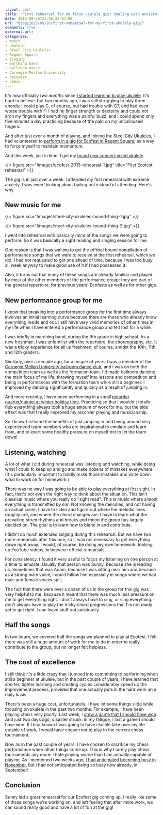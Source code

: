 ```yaml
---
layout: post
title: "First rehearsal for my first ukulele gig: dealing with anxiety"
date: 2013-09-26T23:09:23-04:00
url: "blog/2013/09/26/first-rehearsal-for-my-first-ukulele-gig/"
comments: true
external-url: 
categories: 
- music
- ukulele
- Steel City Ukuleles
- Regent Square
- singing
- marching band
- ballroom dance
- Carnegie Mellon University
- recorder
- chess
---
```

It's now officially *two months* since [I started learning to play ukulele](/blog/2013/08/23/another-unexpected-life-change-one-month-of-learning-to-play-ukulele/). It's hard to believe, but two months ago, I was still struggling to play three chords: I could play C, of course, but had trouble with G7, and had even worse trouble with F: I had no finger strength or dexterity and could not arch my fingers and everything was a painful buzz, and I could spend only five minutes a day practicing because of the pain on my uncalloused fingers.

And after just over a month of playing, and joining the [Steel City Ukuleles](http://www.meetup.com/Steel-City-Ukuleles/), I had volunteered to [perform in a gig for Ecofest in Regent Square](/blog/2013/09/04/my-second-meeting-of-the-steel-city-ukuleles/), as a way to force myself to maintain momentum.

And this week, just in time, I got my [brand new concert-sized ukulele](/blog/2013/09/23/finally-got-a-nice-new-ukulele-mainland-classic-mahogany-concert/).

{{< figure src="/images/ecofest-2013-rehearsal-1.jpg" title="First Ecofest rehearsal" >}}

The gig is in just over a week. I attended my first rehearsal with extreme anxiety. I was even thinking about bailing out instead of attending. Here's why.

<!--more-->

## New music for me

{{< figure src="/images/steel-city-ukuleles-bound-thing-1.jpg" >}}

{{< figure src="/images/steel-city-ukuleles-bound-thing-2.jpg" >}}

I went into rehearsal with basically *none* of the songs we were going to perform. So it was basically a sight reading and singing session for me.

One reason is that I was waiting to get the official bound compilation of performance songs that we were to receive at the first rehearsal, which we did. I had not requested to get one ahead of time, because I was too busy all week anyway to make good use of it if I had possessed it.

Also, it turns out that many of these songs are already familiar and played by most of the other members of the performance group; they are part of the general repertoire, for previous years' Ecofests as well as for other gigs.

## New performance group for me

I know that breaking into a performance group for the first time always involves an initial learning curve because there are those who already know everything inside and out. I still have very vivid memories of other times in my life when I have entered a performance group and felt lost for a while.

I was briefly in marching band, during the 9th grade in high school. As a new freshman, I was unfamiliar with the repertoire, the choreography, etc. It was a tricky experience for all us freshmen, of course, amidst the 10th, 11th, and 12th graders.

Similarly, over a decade ago, for a couple of years I was a member of the [Carnegie Mellon University ballroom dance club](http://cmubdc.org/), and I was on both the competition team as well as the formation team. I'd made ballroom dancing the main focus of my life, throwing myself into lessons and competition and being in performances with the formation team while still a beginner. I improved my dancing significantly and quickly as a result of jumping in.

And more recently, I have been performing in a small [recorder quartet/quintet at winter holiday time](/blog/2012/12/09/playing-music-on-recorders-at-a-phipps-conservatory-candlelight-evening/). Practicing so that I wouldn't totally flub everything always took a huge amount of work for me, but the side effect was that I really improved my recorder playing and musicianship.

So I know firsthand the benefits of just jumping in and being around very experienced team members who are inspirational to emulate and learn from, and to exert some healthy pressure on myself not to let the team down!

## Listening, watching

A lot of what I did during rehearsal was listening and watching, while doing what I could to keep up and go and make dozens of mistakes everywhere. (It's particularly important to boldly make those mistakes and write down what to work on for homework.)

There was no way I was going to be able to play everything at first sight. In fact, that's not even the right way to think about the situation. This isn't classical music where you really do "sight read". This is music where almost everything is transmitted *by ear*. Not knowing the melodies, and not having an actual score, I have to listen and figure out where the melodic lines roughly are, and where the chord changes are. I have to learn what the prevailing strum rhythms and breaks and mood the group has largely decided on. The goal is to learn how to blend in and contribute.

I didn't do much extended *singing* during this rehearsal. But we have two more rehearsals after this one, so it was not necessary to get everything down right away. I would, of course, be doing my own homework, looking up YouTube videos, in between official rehearsals.

For consistency, I found it very useful to focus my listening on one person at a time to emulate. Usually that person was Sunny, because she is leading us. Sometimes that was Adam, because I was sitting near him and because as a strong male voice, I could follow him especially in songs where we had male and female voices split.

The fact that there were over a dozen of us in the group for this gig was very helpful to me, because it meant that there was much less pressure on me to get everything right. I don't always have to sing, or sing everything. I don't always have to play the tricky chord progressions that I'm not ready yet to get right. I can leave stuff out judiciously.

## Half the songs

In two hours, we covered half the songs we planned to play at Ecofest. I felt there was still a huge amount of work for me to do in order to really contribute to the group, but no longer felt helpless.

## The cost of excellence

I still think it's a little crazy that I jumped into committing to performing when still a beginner at ukulele, but in the past couple of years, I have learned that shorter, tighter learning and creating cycles considerably speed up the improvement process, provided that one actually puts in the hard work on a daily basis.

There's been a huge cost, unfortunately. I have let some things slide while focusing on ukulele in the past two months. For example, I have been playing chess very poorly. Last week, I [drew a game that I should have won](/blog/2013/09/26/the-chess-improver-the-psychology-of-not-winning-the-won-game/). And just two days ago, disaster struck: in my fatigue, I lost a game I should have won. If I had known I was going to have ukulele take over my life outside of work, I would have chosen *not* to play in the current chess tournament.

Now as in the past couple of years, I have chosen to sacrifice my chess performance when other things come up. This is why I rarely play chess tournaments any more: I hate playing worse than I am actually capable of playing. As I mentioned two weeks ago, [I had anticipated becoming busy in November](/blog/2013/09/15/saying-no-on-not-playing-in-the-pittsburgh-chess-league-this-season-for-the-cmu-tartans/), but I had not anticipated being so busy now already, in September!

## Conclusion

Sunny led a great rehearsal for our Ecofest gig coming up. I really like some of these songs we're working on, and left feeling that after more work, we can sound really good and have a lot of fun at the gig!
